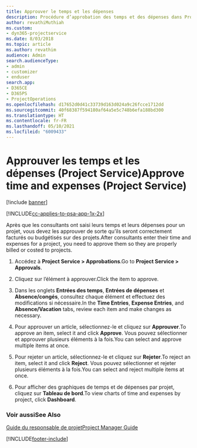 ```yaml
---
title: Approuver le temps et les dépenses
description: Procédure d’approbation des temps et des dépenses dans Project Service
author: revathiMuthiah
ms.custom:
- dyn365-projectservice
ms.date: 8/03/2018
ms.topic: article
ms.author: revathim
audience: Admin
search.audienceType:
- admin
- customizer
- enduser
search.app:
- D365CE
- D365PS
- ProjectOperations
ms.openlocfilehash: d17652d0d41c33739d163d024a9c26fcce1712dd
ms.sourcegitcommit: 40f68387f594180af64a5e5c748b6efa188bd300
ms.translationtype: HT
ms.contentlocale: fr-FR
ms.lasthandoff: 05/10/2021
ms.locfileid: "6009433"
---
```

# <a name="approve-time-and-expenses-project-service"></a><span data-ttu-id="8b79b-103">Approuver les temps et les dépenses (Project Service)</span><span class="sxs-lookup"><span data-stu-id="8b79b-103">Approve time and expenses (Project Service)</span></span>

[!include [banner](../includes/psa-now-project-operations.md)]

[!INCLUDE[cc-applies-to-psa-app-1x-2x](../includes/cc-applies-to-psa-app-1x-2x.md)]

<span data-ttu-id="8b79b-104">Après que les consultants ont saisi leurs temps et leurs dépenses pour un projet, vous devez les approuver de sorte qu’ils seront correctement facturés ou budgétisés sur des projets.</span><span class="sxs-lookup"><span data-stu-id="8b79b-104">After consultants enter their time and expenses for a project, you need to approve them so they are properly billed or costed to projects.</span></span>  
  
1.  <span data-ttu-id="8b79b-105">Accédez à **Project Service > Approbations**.</span><span class="sxs-lookup"><span data-stu-id="8b79b-105">Go to **Project Service > Approvals**.</span></span>  
  
2.  <span data-ttu-id="8b79b-106">Cliquez sur l’élément à approuver.</span><span class="sxs-lookup"><span data-stu-id="8b79b-106">Click the item to approve.</span></span>  
  
3.  <span data-ttu-id="8b79b-107">Dans les onglets **Entrées des temps**, **Entrées de dépenses** et **Absence/congés**, consultez chaque élément et effectuez des modifications si nécessaire.</span><span class="sxs-lookup"><span data-stu-id="8b79b-107">In the **Time Entries**, **Expense Entries**, and **Absence/Vacation** tabs, review each item and make changes as necessary.</span></span>  
  
4.  <span data-ttu-id="8b79b-108">Pour approuver un article, sélectionnez-le et cliquez sur **Approuver**.</span><span class="sxs-lookup"><span data-stu-id="8b79b-108">To approve an item, select it and click **Approve**.</span></span> <span data-ttu-id="8b79b-109">Vous pouvez sélectionner et approuver plusieurs éléments à la fois.</span><span class="sxs-lookup"><span data-stu-id="8b79b-109">You can select and approve multiple items at once.</span></span>  
  
5.  <span data-ttu-id="8b79b-110">Pour rejeter un article, sélectionnez-le et cliquez sur **Rejeter**.</span><span class="sxs-lookup"><span data-stu-id="8b79b-110">To reject an item, select it and click **Reject**.</span></span> <span data-ttu-id="8b79b-111">Vous pouvez sélectionner et rejeter plusieurs éléments à la fois.</span><span class="sxs-lookup"><span data-stu-id="8b79b-111">You can select and reject multiple items at once.</span></span>  
  
6.  <span data-ttu-id="8b79b-112">Pour afficher des graphiques de temps et de dépenses par projet, cliquez sur **Tableau de bord**.</span><span class="sxs-lookup"><span data-stu-id="8b79b-112">To view charts of time and expenses by project, click **Dashboard**.</span></span>  
  
### <a name="see-also"></a><span data-ttu-id="8b79b-113">Voir aussi</span><span class="sxs-lookup"><span data-stu-id="8b79b-113">See Also</span></span>  
 [<span data-ttu-id="8b79b-114">Guide du responsable de projet</span><span class="sxs-lookup"><span data-stu-id="8b79b-114">Project Manager Guide</span></span>](../psa/project-manager-guide.md)


[!INCLUDE[footer-include](../includes/footer-banner.md)]